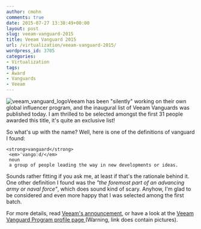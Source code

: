 ```yaml
---
author: cmohn
comments: true
date: 2015-07-27 13:38:49+00:00
layout: post
slug: veeam-vanguard-2015
title: Veeam Vanguard 2015
url: /virtualization/veeam-vanguard-2015/
wordpress_id: 3705
categories:
- Virtualization
tags:
- Award
- Vanguards
- Veeam
---
```


![veeam_vanguard_logo](http://vninja.net/wordpress/wp-content/uploads/2015/07/veeam_vanguard_logo.png)Veeam has been "silently" working on their own global influencer program, and the inaugural list of Veeam Vanguards was published today. I am thrilled to be selected amongst the first 31 people awarded this title, it's quite an exclusive list!

So what's up with the name? Well, here is one of the definitions of vanguard I found:


    
    <strong>vanguard</strong>
     <em>ˈvanɡɑːd/</em>
     noun
     a group of people leading the way in new developments or ideas.



Sounds rather fitting if you ask me, at least if that's the rationale behind it. One other definition I found was the _"the foremost part of an advancing army or naval force"_, which does sound kind of scary. Anyhow, I'm glad to be considered and even more happy that I was selected among the first batch.

For more details, read [Veeam's announcement](http://www.veeam.com/blog/what-is-the-veeam-vanguard-program.html), or have a look at the [Veeam Vanguard Program profile page ](http://www.veeam.com/vanguard.html)(Warning, link does contain pictures).
